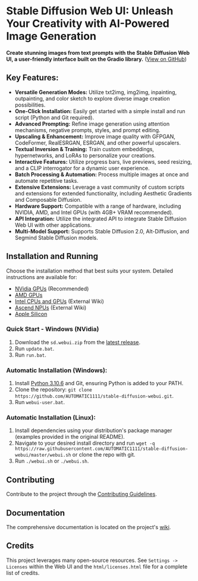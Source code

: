 # Stable Diffusion Web UI: Unleash Your Creativity with AI-Powered Image Generation

**Create stunning images from text prompts with the Stable Diffusion Web UI, a user-friendly interface built on the Gradio library.** ([View on GitHub](https://github.com/AUTOMATIC1111/stable-diffusion-webui))

## Key Features:

*   **Versatile Generation Modes:** Utilize txt2img, img2img, inpainting, outpainting, and color sketch to explore diverse image creation possibilities.
*   **One-Click Installation:** Easily get started with a simple install and run script (Python and Git required).
*   **Advanced Prompting:** Refine image generation using attention mechanisms, negative prompts, styles, and prompt editing.
*   **Upscaling & Enhancement:** Improve image quality with GFPGAN, CodeFormer, RealESRGAN, ESRGAN, and other powerful upscalers.
*   **Textual Inversion & Training:** Train custom embeddings, hypernetworks, and LoRAs to personalize your creations.
*   **Interactive Features:** Utilize progress bars, live previews, seed resizing, and a CLIP interrogator for a dynamic user experience.
*   **Batch Processing & Automation:** Process multiple images at once and automate repetitive tasks.
*   **Extensive Extensions:** Leverage a vast community of custom scripts and extensions for extended functionality, including Aesthetic Gradients and Composable Diffusion.
*   **Hardware Support:** Compatible with a range of hardware, including NVIDIA, AMD, and Intel GPUs (with 4GB+ VRAM recommended).
*   **API Integration:** Utilize the integrated API to integrate Stable Diffusion Web UI with other applications.
*   **Multi-Model Support:** Supports Stable Diffusion 2.0, Alt-Diffusion, and Segmind Stable Diffusion models.

## Installation and Running

Choose the installation method that best suits your system. Detailed instructions are available for:

*   [NVidia GPUs](https://github.com/AUTOMATIC1111/stable-diffusion-webui/wiki/Install-and-Run-on-NVidia-GPUs) (Recommended)
*   [AMD GPUs](https://github.com/AUTOMATIC1111/stable-diffusion-webui/wiki/Install-and-Run-on-AMD-GPUs)
*   [Intel CPUs and GPUs](https://github.com/openvinotoolkit/stable-diffusion-webui/wiki/Installation-on-Intel-Silicon) (External Wiki)
*   [Ascend NPUs](https://github.com/wangshuai09/stable-diffusion-webui/wiki/Install-and-run-on-Ascend-NPUs) (External Wiki)
*   [Apple Silicon](https://github.com/AUTOMATIC1111/stable-diffusion-webui/wiki/Installation-on-Apple-Silicon)

### Quick Start - Windows (NVidia)

1.  Download the `sd.webui.zip` from the [latest release](https://github.com/AUTOMATIC1111/stable-diffusion-webui/releases).
2.  Run `update.bat`.
3.  Run `run.bat`.

### Automatic Installation (Windows):

1.  Install [Python 3.10.6](https://www.python.org/downloads/release/python-3106/) and Git, ensuring Python is added to your PATH.
2.  Clone the repository: `git clone https://github.com/AUTOMATIC1111/stable-diffusion-webui.git`.
3.  Run `webui-user.bat`.

### Automatic Installation (Linux):

1.  Install dependencies using your distribution's package manager (examples provided in the original README).
2.  Navigate to your desired install directory and run `wget -q https://raw.githubusercontent.com/AUTOMATIC1111/stable-diffusion-webui/master/webui.sh` or clone the repo with git.
3.  Run `./webui.sh` or `./webui.sh`.

## Contributing

Contribute to the project through the [Contributing Guidelines](https://github.com/AUTOMATIC1111/stable-diffusion-webui/wiki/Contributing).

## Documentation

The comprehensive documentation is located on the project's [wiki](https://github.com/AUTOMATIC1111/stable-diffusion-webui/wiki).

## Credits

This project leverages many open-source resources.  See `Settings -> Licenses` within the Web UI and the `html/licenses.html` file for a complete list of credits.